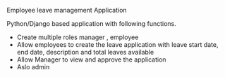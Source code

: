 Employee leave management Application

Python/Django based application with following functions.
- Create multiple roles  manager , employee
- Allow employees to create the leave application with leave start date, end date, description and total leaves available
- Allow Manager to view and approve the application
- Aslo admin 
